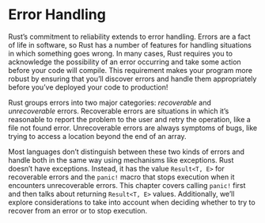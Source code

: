 # Error Handling

Rust’s commitment to reliability extends to error handling. Errors are a fact
of life in software, so Rust has a number of features for handling situations
in which something goes wrong. In many cases, Rust requires you to acknowledge
the possibility of an error occurring and take some action before your code
will compile. This requirement makes your program more robust by ensuring that
you’ll discover errors and handle them appropriately before you’ve deployed
your code to production!

Rust groups errors into two major categories: *recoverable* and *unrecoverable*
errors. Recoverable errors are situations in which it’s reasonable to report
the problem to the user and retry the operation, like a file not found error.
Unrecoverable errors are always symptoms of bugs, like trying to access a
location beyond the end of an array.

Most languages don’t distinguish between these two kinds of errors and handle
both in the same way using mechanisms like exceptions. Rust doesn’t have
exceptions. Instead, it has the value `Result<T, E>` for recoverable errors and
the `panic!` macro that stops execution when it encounters unrecoverable
errors. This chapter covers calling `panic!` first and then talks about
returning `Result<T, E>` values. Additionally, we’ll explore considerations to
take into account when deciding whether to try to recover from an error or to
stop execution.
